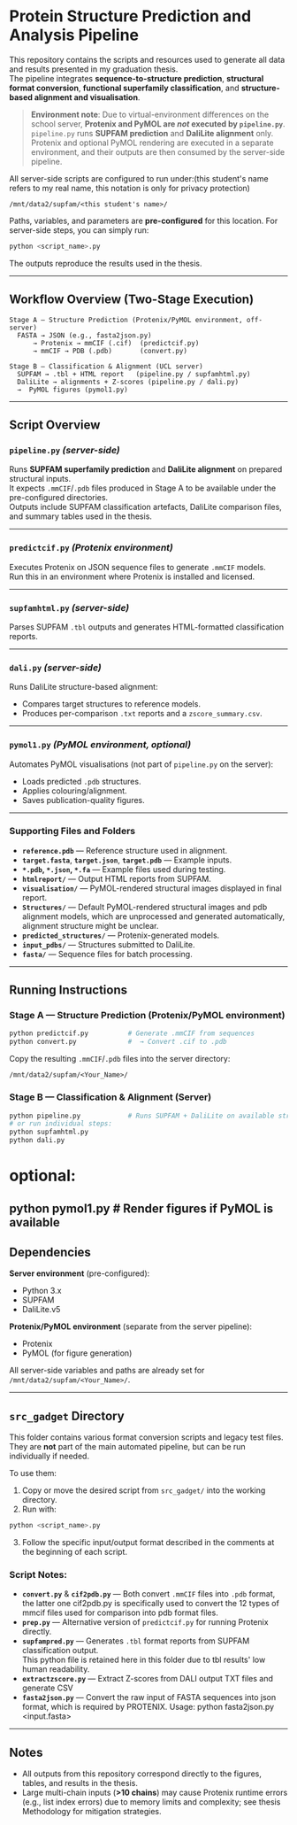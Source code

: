# Protein Structure Prediction and Analysis Pipeline

This repository contains the scripts and resources used to generate all data and results presented in my graduation thesis.  
The pipeline integrates **sequence-to-structure prediction**, **structural format conversion**, **functional superfamily classification**, and **structure-based alignment and visualisation**.

> **Environment note**: Due to virtual-environment differences on the school server, **Protenix and PyMOL are *not* executed by `pipeline.py`**.  
> `pipeline.py` runs **SUPFAM prediction** and **DaliLite alignment** only. Protenix and optional PyMOL rendering are executed in a separate environment, and their outputs are then consumed by the server-side pipeline.

All server-side scripts are configured to run under:(this student's name refers to my real name, this notation is only for privacy protection)

```
/mnt/data2/supfam/<this student's name>/
```

Paths, variables, and parameters are **pre-configured** for this location. For server-side steps, you can simply run:

```bash
python <script_name>.py
```

The outputs reproduce the results used in the thesis.

---

## Workflow Overview (Two-Stage Execution)

```
Stage A — Structure Prediction (Protenix/PyMOL environment, off-server)
  FASTA → JSON (e.g., fasta2json.py)
      → Protenix → mmCIF (.cif)  (predictcif.py)
      → mmCIF → PDB (.pdb)       (convert.py)

Stage B — Classification & Alignment (UCL server)
  SUPFAM → .tbl + HTML report   (pipeline.py / supfamhtml.py)
  DaliLite → alignments + Z-scores (pipeline.py / dali.py)
  →  PyMOL figures (pymol1.py)
```

---

## Script Overview

### `pipeline.py`  *(server-side)*
Runs **SUPFAM superfamily prediction** and **DaliLite alignment** on prepared structural inputs.  
It expects `.mmCIF`/`.pdb` files produced in Stage A to be available under the pre-configured directories.  
Outputs include SUPFAM classification artefacts, DaliLite comparison files, and summary tables used in the thesis.

---

### `predictcif.py`  *(Protenix environment)*
Executes Protenix on JSON sequence files to generate `.mmCIF` models.  
Run this in an environment where Protenix is installed and licensed.

---

### `supfamhtml.py`  *(server-side)*
Parses SUPFAM `.tbl` outputs and generates HTML-formatted classification reports.

---

### `dali.py`  *(server-side)*
Runs DaliLite structure-based alignment:
- Compares target structures to reference models.
- Produces per-comparison `.txt` reports and a `zscore_summary.csv`.

---

### `pymol1.py`  *(PyMOL environment, optional)*
Automates PyMOL visualisations (not part of `pipeline.py` on the server):
- Loads predicted `.pdb` structures.
- Applies colouring/alignment.
- Saves publication-quality figures.

---

### Supporting Files and Folders
- **`reference.pdb`** — Reference structure used in alignment.
- **`target.fasta`**, **`target.json`**, **`target.pdb`** — Example inputs.
- **`*.pdb`, `*.json`, `*.fa`** — Example files used during testing.
- **`htmlreport/`** — Output HTML reports from SUPFAM.
- **`visualisation/`** — PyMOL-rendered structural images displayed in final report.
- **`Structures/`** — Default PyMOL-rendered structural images and pdb alignment models, which are unprocessed and generated automatically, alignment structure might be unclear.
- **`predicted_structures/`** — Protenix-generated models.
- **`input_pdbs/`** — Structures submitted to DaliLite.
- **`fasta/`** — Sequence files for batch processing.

---

## Running Instructions

### Stage A — Structure Prediction (Protenix/PyMOL environment)
```bash
python predictcif.py          # Generate .mmCIF from sequences
python convert.py             #  → Convert .cif to .pdb
```
Copy the resulting `.mmCIF`/`.pdb` files into the server directory:
```
/mnt/data2/supfam/<Your_Name>/
```

### Stage B — Classification & Alignment (Server)
```bash
python pipeline.py            # Runs SUPFAM + DaliLite on available structures
# or run individual steps:
python supfamhtml.py
python dali.py
```
# optional:
python pymol1.py              # Render figures if PyMOL is available
---

## Dependencies

**Server environment** (pre-configured):
- Python 3.x
- SUPFAM
- DaliLite.v5

**Protenix/PyMOL environment** (separate from the server pipeline):
- Protenix
- PyMOL (for figure generation)

All server-side variables and paths are already set for `/mnt/data2/supfam/<Your_Name>/`.

---

## `src_gadget` Directory

This folder contains various format conversion scripts and legacy test files.
They are **not** part of the main automated pipeline, but can be run individually if needed.

To use them:
1. Copy or move the desired script from `src_gadget/` into the working directory.
2. Run with:
```bash
python <script_name>.py
```
3. Follow the specific input/output format described in the comments at the beginning of each script.

### Script Notes:
- **`convert.py`** & **`cif2pdb.py`** — Both convert `.mmCIF` files into `.pdb` format, the latter one cif2pdb.py is specifically used to convert the 12 types of mmcif files used for comparison into pdb format files.
- **`prep.py`** — Alternative version of `predictcif.py` for running Protenix directly.
- **`supfampred.py`** — Generates `.tbl` format reports from SUPFAM classification output.  
  This python file is retained here in this folder due to tbl results' low human readability.
- **`extractzscore.py`** — Extract Z-scores from DALI output TXT files and generate CSV
- **`fasta2json.py`** — Convert the raw input of FASTA sequences into json format, which is required by PROTENIX. Usage:
    python fasta2json.py <input.fasta> 

---

## Notes
- All outputs from this repository correspond directly to the figures, tables, and results in the thesis.
- Large multi-chain inputs (**>10 chains**) may cause Protenix runtime errors (e.g., list index errors) due to memory limits and complexity; see thesis Methodology for mitigation strategies.
